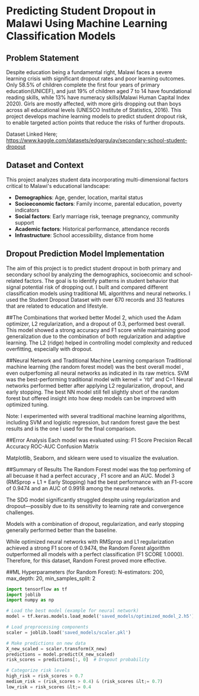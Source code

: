 # Predicting Student Dropout in Malawi Using Machine Learning Classification Models

## Problem Statement

Despite education being a fundamental right, Malawi faces a severe learning crisis with significant dropout rates and poor learning outcomes. Only  58.5% of children complete the first four years of primary education(UNICEF), and just 19% of children aged 7 to 14 have foundational reading skills, while 13% have numeracy skills(Malawi Human Capital Index 2020).  Girls are mostly affected, with more girls dropping out than boys across all educational levels (UNESCO Institute of Statistics, 2016). This project develops machine learning models to predict student dropout risk, to enable targeted action points that reduce the risks of further dropouts.

Dataset Linked Here; https://www.kaggle.com/datasets/edgargulay/secondary-school-student-dropout

## Dataset and Context

This project analyzes student data incorporating multi-dimensional factors critical to Malawi's educational landscape:
- **Demographics**: Age, gender, location, marital status
- **Socioeconomic factors**: Family income, parental education, poverty indicators
- **Social factors**: Early marriage risk, teenage pregnancy, community support
- **Academic factors**: Historical performance, attendance records
- **Infrastructure**: School accessibility, distance from home

## Dropout Prediction Model Implementation

The aim of this project is to predict student dropout in both primary and secondary school by analyzing the demographics, socioecomic and school-related factors. The goal is to identify patterns in student behavior that signal potential risk of dropping out. I built and compared different classification models using traditional ML algorithms and neural networks. I used the Student Dropout Dataset with over 670 records and 33 features that are related to education and lifestyle. 



##The Combinations that worked better
Model 2,  which used the Adam optimizer, L2 regularization, and a dropout of 0.3, performed best overall.  This model showed a strong accuracy and F1 score while maintaining good generalization due to the combination of both regularization and adaptive learning. The L2 (ridge) helped in controlling model complexity and reduced overfitting, especially with dropout.




 ##Neural Network  and Traditional Machine Learning comparison
Traditional machine learning (the random forest model)  was the best overall model , even outperfoming all neural networks as indicated in its raw metrics.
SVM was the best-performing traditional model with kernel = ‘rbf’ and C=1
Neural networks performed better after applying L2 regularization, dropout, and early stopping. 
The best NN model still fell slightly short of the random forest but offered insight into how deep models can be improved with optimized tuning. 


Note: I experimented with several traditional machine learning algorithms, including SVM and logistic regression, but random forest gave the best results and is the one I used for the final comparison.


##Error Analysis
Each model was evaluated using:
F1 Score
Precision
Recall
Accuracy
ROC-AUC
Confusion Matrix

Matplotlib, Seaborn, and sklearn were used to visualize the evaluation.


##Summary of Results
The Random Forest model was the top perfoming of all becuase it had a perfect accuracy , F1 score and an AUC.
Model 3 (RMSprop + L1 + Early Stopping) had the best performance with an F1-score of 0.9474 and an AUC of 0.9918 among the neural networks.

The SDG model significantly struggled despite using regularization and dropout—possibly due to its sensitivity to learning rate and convergence challenges.

Models with a combination of dropout, regularization, and early stopping generally performed better than the baseline.

While optimized neural networks with RMSprop and L1 regularization achieved a strong F1 score of 0.9474, the Random Forest algorithm outperformed all models with a perfect classification (F1 SCORE	1.0000). Therefore, for this dataset, Random Forest proved more effective.

##ML Hyperparameters (for Random Forest):
N-estimators: 200, max_depth: 20, min_samples_split: 2


```python
import tensorflow as tf
import joblib
import numpy as np

# Load the best model (example for neural network)
model = tf.keras.models.load_model('saved_models/optimized_model_2.h5')

# Load preprocessing components
scaler = joblib.load('saved_models/scaler.pkl')

# Make predictions on new data
X_new_scaled = scaler.transform(X_new)
predictions = model.predict(X_new_scaled)
risk_scores = predictions[:, 0]  # Dropout probability

# Categorize risk levels
high_risk = risk_scores > 0.7
medium_risk = (risk_scores > 0.4) & (risk_scores &lt;= 0.7)
low_risk = risk_scores &lt;= 0.4
